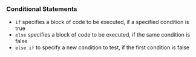 ### Conditional Statements
  - `if` specifies a block of code to be executed, if a specified condition is true
  - `else` specifies a block of code to be executed, if the same condition is false
  - `else if` to specify a new condition to test, if the first condition is false

